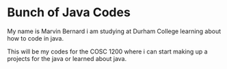 # Bunch of Java Codes
My name is Marvin Bernard i am studying at Durham College learning about how to code in java.


This will be my codes for the COSC 1200 where i can start making up a projects
for the java or learned about java.
